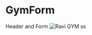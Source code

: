 # GymForm
 Header and Form
![Ravi GYM ss](https://github.com/Ravibhola0126/GymForm/assets/142516688/c70b87c3-9220-4781-8fd8-a3e8e1761d01)
